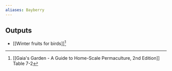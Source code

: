 ```yaml
---
aliases: Bayberry
---
```

## Outputs
- [[Winter fruits for birds]][^1]

[^1]: [[Gaia's Garden - A Guide to Home-Scale Permaculture, 2nd Edition]] Table 7-2
